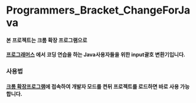 # Programmers_Bracket_ChangeForJava

#### 본 프로젝트는 크롬 확장 프로그램으로
#### [프로그래머스](https://programmers.co.kr/learn/challenges) 에서 코딩 연습을 하는 Java사용자들을 위한 input괄호 변환기입니다.

### 사용법
#### [크롬 확장프로그램](chrome://extensions/)에 접속하여 개발자 모드를 켠뒤 프로젝트를 로드하면 바로 사용 가능합니다.
